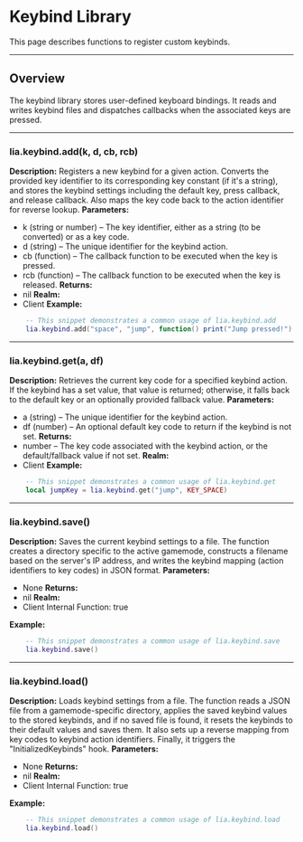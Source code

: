 # Keybind Library

This page describes functions to register custom keybinds.

---

## Overview

The keybind library stores user-defined keyboard bindings. It reads and writes keybind files and dispatches callbacks when the associated keys are pressed.

---

### lia.keybind.add(k, d, cb, rcb)

    
**Description:**
Registers a new keybind for a given action.
Converts the provided key identifier to its corresponding key constant (if it's a string),
and stores the keybind settings including the default key, press callback, and release callback.
Also maps the key code back to the action identifier for reverse lookup.
**Parameters:**
* k (string or number) – The key identifier, either as a string (to be converted) or as a key code.
* d (string) – The unique identifier for the keybind action.
* cb (function) – The callback function to be executed when the key is pressed.
* rcb (function) – The callback function to be executed when the key is released.
**Returns:**
* nil
**Realm:**
* Client
**Example:**
```lua
    -- This snippet demonstrates a common usage of lia.keybind.add
    lia.keybind.add("space", "jump", function() print("Jump pressed!") end, function() print("Jump released!") end)
```

---


### lia.keybind.get(a, df)

    
**Description:**
Retrieves the current key code for a specified keybind action.
If the keybind has a set value, that value is returned; otherwise, it falls back to the default key
or an optionally provided fallback value.
**Parameters:**
* a (string) – The unique identifier for the keybind action.
* df (number) – An optional default key code to return if the keybind is not set.
**Returns:**
* number – The key code associated with the keybind action, or the default/fallback value if not set.
**Realm:**
* Client
**Example:**
```lua
    -- This snippet demonstrates a common usage of lia.keybind.get
    local jumpKey = lia.keybind.get("jump", KEY_SPACE)
```

---


### lia.keybind.save()

    
**Description:**
Saves the current keybind settings to a file.
The function creates a directory specific to the active gamemode, constructs a filename based on the server's IP address,
and writes the keybind mapping (action identifiers to key codes) in JSON format.
**Parameters:**
* None
**Returns:**
* nil
**Realm:**
* Client
    Internal Function:
    true
    
**Example:**
```lua
    -- This snippet demonstrates a common usage of lia.keybind.save
    lia.keybind.save()
```

---


### lia.keybind.load()

    
**Description:**
Loads keybind settings from a file.
The function reads a JSON file from a gamemode-specific directory, applies the saved keybind values to the stored keybinds,
and if no saved file is found, it resets the keybinds to their default values and saves them.
It also sets up a reverse mapping from key codes to keybind action identifiers.
Finally, it triggers the "InitializedKeybinds" hook.
**Parameters:**
* None
**Returns:**
* nil
**Realm:**
* Client
    Internal Function:
    true
    
**Example:**
```lua
    -- This snippet demonstrates a common usage of lia.keybind.load
    lia.keybind.load()
```
